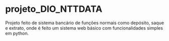 # projeto_DIO_NTTDATA
Projeto feito de sistema bancário de funções normais como depósito, saque e extrato, onde é feito um sistema web básico com funcionalidades simples em python.

